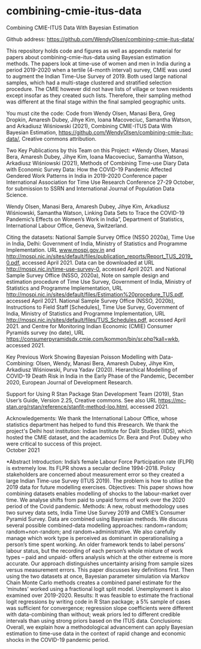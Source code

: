 # combining-cmie-itus-data 

Combining CMIE-ITUS Data With Bayesian Estimation


Github address:  https://github.com/WendyOlsen/combining-cmie-itus-data/

This repository holds code and figures as well as appendix material for papers about combining-cmie-itus-data using Bayesian estimation methods. The papers look at time-use of women and men in India during a period 2019-2020 when a tertile (4-month interval) survey, CMIE was used to augment the Indian Time-Use Survey of 2019.  Both used large national samples, which had a multi-stage clustered and stratified selection procedure. The CMIE however did not have lists of village or town residents except insofar as they created such lists.  Therefore, their sampling method was different at the final stage within the final sampled geographic units.  

You must cite the code: 
Code from Wendy Olsen, Manasi Bera, Greg Dropkin, Amaresh Dubey, Jihye Kim, Ioana Macoveciuc, Samantha Watson, and Arkadiusz Wiśniowski (2021), Combining CMIE-ITUS Data With Bayesian Estimation, https://github.com/WendyOlsen/combining-cmie-itus-data/, Creative commons attribution. 

Two Key Publications by this Team on this Project:
*Wendy Olsen, Manasi Bera, Amaresh Dubey, Jihye Kim, Ioana Macoveciuc, Samantha Watson, Arkadiusz Wiśniowski (2021), Methods of Combining Time-use Diary Data with Economic Survey Data: How the COVID-19 Pandemic Affected Gendered Work Patterns in India in 2019-2020 Conference paper International Association for Time Use Research Conference 27-29 October, for submission to SSRN and International Journal of Population Data Science. 

Wendy Olsen, Manasi Bera, Amaresh Dubey, Jihye Kim, Arkadiusz Wiśniowski, Samantha Watson, Linking Data Sets to Trace the COVID-19 Pandemic’s Effects on Women’s Work in India”, Department of Statistics, International Labour Office, Geneva, Switzerland. 

Citing the datasets:
National Sample Survey Office (NSSO 2020a), Time Use in India, Delhi:  Government of India, Ministry of Statistics and Programme Implementation. URL www.mospi.gov.in and http://mospi.nic.in/sites/default/files/publication_reports/Report_TUS_2019_0.pdf, accessed April 2021. Data can be downloaded at URL http://mospi.nic.in/time-use-survey-0, accessed April 2021.
and
National Sample Survey Office (NSSO, 2020a), Note on sample design and estimation procedure of Time Use Survey, Government of India, Ministry of Statistics and Programme Implementation, URL http://mospi.nic.in/sites/default/files/Estimation%20procedure_TUS.pdf, accessed April 2021.
National Sample Survey Office (NSSO, 2020b), Instructions to Field Staff [Schedules], Time Use Survey, Government of India, Ministry of Statistics and Programme Implementation, URL http://mospi.nic.in/sites/default/files/TUS_Schedules.pdf, accessed April 2021.
and
Centre for Monitoring Indian Economic (CMIE) Consumer Pyramids survey (no date), URL https://consumerpyramidsdx.cmie.com/kommon/bin/sr.php?kall=wkb, accessed 2021. 


Key Previous Work Showing Bayesian Poisson Modelling with Data-Combining:
Olsen, Wendy, Manasi Bera, Amaresh Dubey, Jihye Kim, Arkadiusz Wiśniowski, Purva Yadav (2020). Hierarchical Modelling of COVID-19 Death Risk in India in the Early Phase of the Pandemic, December 2020, European Journal of Development Research.

Support for Using R Stan Package
Stan Development Team (2019), Stan User’s Guide, Version 2.25, Creative commons. See also URL https://mc-stan.org/rstan/reference/stanfit-method-loo.html, accessed 2021.

Acknowledgements: We thank the International Labour Office, whose statistics department has helped to fund this #research. We thank the project's Delhi host institution:  Indian Institute for Dalit Studies (IIDS), which hosted the CMIE dataset, and the academics Dr. Bera and Prof. Dubey who were critical to success of this project.    
October 2021

*Abstract
Introduction: India’s female Labour Force Participation rate (FLPR) is extremely low. Its FLPR shows a secular decline 1994-2018. Policy stakeholders are concerned about measurement error so they created a large Indian Time-use Survey (ITUS 2019). The problem is how to utilise the 2019 data for future modelling exercises.
Objectives: This paper shows how combining datasets enables modelling of shocks to the labour-market over time. We analyse shifts from paid to unpaid forms of work over the 2020 period of the Covid pandemic.
Methods: A new, robust methodology uses two survey data sets, India Time Use Survey 2019 and CMIE’s Consumer Pyramid Survey. Data are combined using Bayesian methods. We discuss several possible combined-data modelling approaches:  random+random; random+non-random; and random+administrative. We also carefully manage which work type is perceived as dominant in operationalising a person’s time spent working. An older framework tends to label persons’ labour status, but the recording of each person’s whole mixture of work types – paid and unpaid- offers analysis which at the other extreme is more accurate. Our approach distinguishes uncertainty arising from sample sizes versus measurement errors. 
This paper discusses key definitions first.  Then using the two datasets at once, Bayesian parameter simulation via Markov Chain Monte Carlo methods creates a combined panel estimate for the ‘minutes’ worked using a fractional logit split model. Unemployment is also examined over 2019-2020. 
Results: It was feasible to estimate the fractional logit regressions by writing code in R Stan package; a 5% sample of cases was sufficient for convergence; regression slope coefficients were different with data-combining than without; weak priors led to different credible intervals than using strong priors based on the ITUS data.
Conclusions: Overall, we explain how a methodological advancement can apply Bayesian estimation to time-use data in the context of rapid change and economic shocks in the COVID-19 pandemic period.



